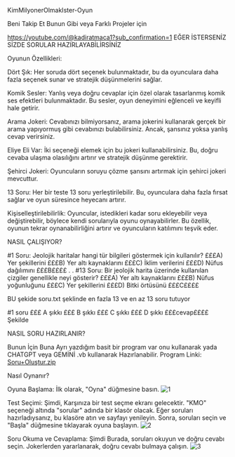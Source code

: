KimMilyonerOlmakIster-Oyun 

Beni Takip Et Bunun Gibi veya Farklı Projeler için

https://youtube.com/@kadiratmaca1?sub_confirmation=1
EĞER İSTERSENİZ SİZDE SORULAR HAZIRLAYABİLİRSİNİZ 

Oyunun Özellikleri:

Dört Şık: Her soruda dört seçenek bulunmaktadır, bu da oyunculara daha fazla seçenek sunar ve stratejik düşünmelerini sağlar.

Komik Sesler: Yanlış veya doğru cevaplar için özel olarak tasarlanmış komik ses efektleri bulunmaktadır. Bu sesler, oyun deneyimini eğlenceli ve keyifli hale getirir.

Arama Jokeri: Cevabınızı bilmiyorsanız, arama jokerini kullanarak gerçek bir arama yapıyormuş gibi cevabınızı bulabilirsiniz. Ancak, şansınız yoksa yanlış cevap verirsiniz.

Eliye Eli Var: İki seçeneği elemek için bu jokeri kullanabilirsiniz. Bu, doğru cevaba ulaşma olasılığını artırır ve stratejik düşünme gerektirir.

Şehirci Jokeri: Oyuncuların soruyu çözme şansını artırmak için şehirci jokeri mevcuttur.

13 Soru: Her bir teste 13 soru yerleştirilebilir. Bu, oyunculara daha fazla fırsat sağlar ve oyun süresince heyecanı artırır.

Kişiselleştirilebilirlik: Oyuncular, istedikleri kadar soru ekleyebilir veya değiştirebilir, 
böylece kendi sorularıyla oyunu oynayabilirler. Bu özellik, oyunun tekrar oynanabilirliğini artırır ve oyuncuların katılımını teşvik eder.

NASIL ÇALIŞIYOR?

[sorular]:££££
#1 Soru:
Jeolojik haritalar hangi tür bilgileri göstermek için kullanılır?
£££A) Yer şekillerini £££B) Yer altı kaynaklarını £££C) İklim verilerini £££D) Nüfus dağılımını £££B££££
.
.
#13 Soru:
Bir jeolojik harita üzerinde kullanılan çizgiler genellikle neyi gösterir?
£££A) Yer altı kaynaklarını £££B) Nüfus yoğunluğunu £££C) Yer şekillerini £££D) Bitki örtüsünü £££C££££

BU şekide soru.txt şeklinde en fazla 13 ve en az 13 soru tutuyor 

#1 soru  £££ A şıkkı £££ B şıkkı £££ C şıkkı £££ D şıkkı £££cevap££££
Şekilde 


NASIL SORU HAZIRLANIR?


Bunun İçin Buna Ayrı yazdığım basit bir program var onu kullanarak yada CHATGPT veya GEMİNİ .vb kullanarak Hazırlanabilir.
Program Linki:
[Soru+Oluştur.zip](https://github.com/Kadir-Atmaca/KimMilyonerOlmakIster-Oyun/files/15447070/Soru%2BOlustur.zip)


Nasıl Oynanır?


Oyuna Başlama: İlk olarak, "Oyna" düğmesine basın.
![1](https://github.com/Kadir-Atmaca/KimMilyonerOlmakIster-Oyun/assets/152689373/91cde366-7ff5-4ac7-91d7-577b66ccbd05) 

Test Seçimi: Şimdi, Karşınıza bir test seçme ekranı gelecektir. "KMO" seçeneği altında "sorular" adında bir klasör olacak. Eğer soruları hazırladıysanız, bu klasöre atın ve sayfayı yenileyin. Sonra, soruları seçin ve "Başla" düğmesine tıklayarak oyuna başlayın.
![2](https://github.com/Kadir-Atmaca/KimMilyonerOlmakIster-Oyun/assets/152689373/ad74e760-d7b8-4cf7-a052-fee171668ca2)

Soru Okuma ve Cevaplama: Şimdi Burada, soruları okuyun ve doğru cevabı seçin. Jokerlerden yararlanarak, doğru cevabı bulmaya çalışın.
![3](https://github.com/Kadir-Atmaca/KimMilyonerOlmakIster-Oyun/assets/152689373/0977dc56-6fd5-4a44-99cf-0b06008fda9d)



